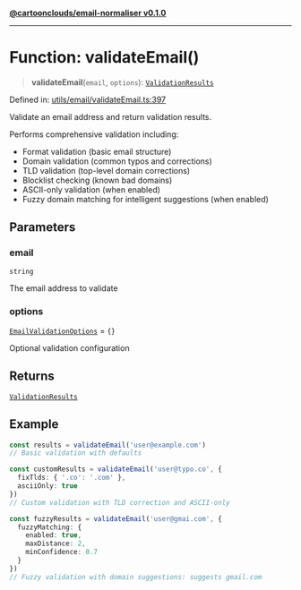 [**@cartoonclouds/email-normaliser v0.1.0**](../README.md)

***

# Function: validateEmail()

> **validateEmail**(`email`, `options`): [`ValidationResults`](../type-aliases/ValidationResults.md)

Defined in: [utils/email/validateEmail.ts:397](https://gitlab.com/good-life/glp-frontend/-/blob/main/packages/plugins/email-normaliser/src/utils/email/validateEmail.ts#L397)

Validate an email address and return validation results.

Performs comprehensive validation including:
- Format validation (basic email structure)
- Domain validation (common typos and corrections)
- TLD validation (top-level domain corrections)
- Blocklist checking (known bad domains)
- ASCII-only validation (when enabled)
- Fuzzy domain matching for intelligent suggestions (when enabled)

## Parameters

### email

`string`

The email address to validate

### options

[`EmailValidationOptions`](../type-aliases/EmailValidationOptions.md) = `{}`

Optional validation configuration

## Returns

[`ValidationResults`](../type-aliases/ValidationResults.md)

## Example

```typescript
const results = validateEmail('user@example.com')
// Basic validation with defaults

const customResults = validateEmail('user@typo.co', {
  fixTlds: { '.co': '.com' },
  asciiOnly: true
})
// Custom validation with TLD correction and ASCII-only

const fuzzyResults = validateEmail('user@gmai.com', {
  fuzzyMatching: {
    enabled: true,
    maxDistance: 2,
    minConfidence: 0.7
  }
})
// Fuzzy validation with domain suggestions: suggests gmail.com
```
